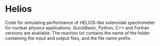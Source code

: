 # Helios
Code for simulating performance of HELIOS-like solenoidal spectrometer for nuclear physics applications. QuickBasic, Python, C++ and Fortran versions are available.
The reaction.txt contains the name of the folder containing the input and output files, and the file name prefix. 
